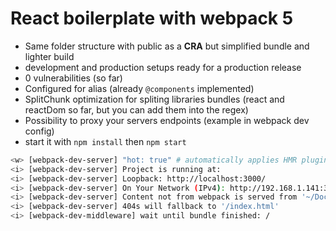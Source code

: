 # React boilerplate with webpack 5

- Same folder structure with public as a **CRA** but simplified bundle and lighter build
- development and production setups ready for a production release
- 0 vulnerabilities (so far)
- Configured for alias (already `@components` implemented)
- SplitChunk optimization for spliting libraries bundles (react and reactDom so far, but you can add them into the regex)
- Possibility to proxy your servers endpoints (example in webpack dev config)
- start it with `npm install` then `npm start`

```sh
<w> [webpack-dev-server] "hot: true" # automatically applies HMR plugin, you don't have to add it manually to your webpack configuration.
<i> [webpack-dev-server] Project is running at:
<i> [webpack-dev-server] Loopback: http://localhost:3000/
<i> [webpack-dev-server] On Your Network (IPv4): http://192.168.1.141:3000/
<i> [webpack-dev-server] Content not from webpack is served from '~/Documents/react-webpack5-boilerplate/build' directory
<i> [webpack-dev-server] 404s will fallback to '/index.html'
<i> [webpack-dev-middleware] wait until bundle finished: /
```
